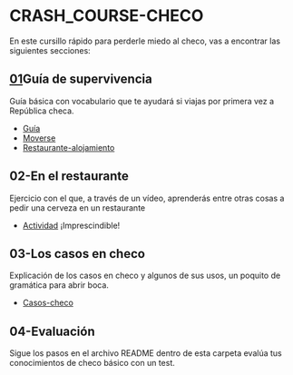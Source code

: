 # CRASH_COURSE-CHECO
En este cursillo rápido para perderle miedo al checo, vas a encontrar las siguientes secciones:
## [01](/01-Sobrevive%20en%20Praga/)Guía de supervivencia
Guía básica con vocabulario que te ayudará si viajas por primera vez a República checa.
- [Guía](/01-Sobrevive%20en%20Praga/Guia.md)
- [Moverse](/01-Sobrevive%20en%20Praga/Moverse%20.md)
- [Restaurante-alojamiento](/01-Sobrevive%20en%20Praga/Restaurantealojamiento.md)

## 02-En el restaurante
Ejercicio con el que, a través de un vídeo, aprenderás entre otras cosas a pedir una cerveza en un restaurante 
- [Actividad](/02-En%20el%20restaurante/restaurante.md)
¡Imprescindible!
## 03-Los casos en checo
Explicación de los casos en checo y algunos de sus usos, un poquito de gramática para abrir boca.
- [Casos-checo](/03-Los%20casos%20en%20checo/slides.md)
## 04-Evaluación
Sigue los pasos en el archivo README dentro de esta carpeta evalúa tus conocimientos de checo básico con un test. 
